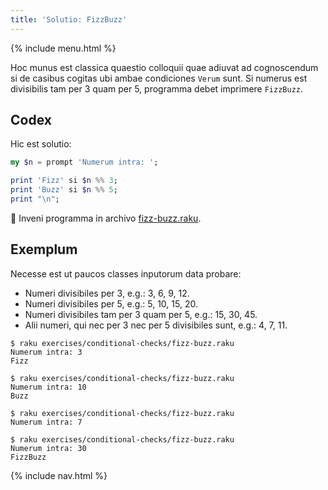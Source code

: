 ```yaml
---
title: 'Solutio: FizzBuzz'
---
```


{% include menu.html %}

Hoc munus est classica quaestio colloquii quae adiuvat ad cognoscendum si de casibus cogitas ubi ambae condiciones `Verum` sunt. Si numerus est divisibilis tam per 3 quam per 5, programma debet imprimere `FizzBuzz`.

## Codex

Hic est solutio:

```raku
my $n = prompt 'Numerum intra: ';

print 'Fizz' si $n %% 3;
print 'Buzz' si $n %% 5;
print "\n";
```

🦋 Inveni programma in archivo [fizz-buzz.raku](https://github.com/ash/raku-course/blob/master/exercises/exercises/conditional-checks/fizz-buzz.raku).

## Exemplum

Necesse est ut paucos classes inputorum data probare:

* Numeri divisibiles per 3, e.g.: 3, 6, 9, 12.
* Numeri divisibiles per 5, e.g.: 5, 10, 15, 20.
* Numeri divisibiles tam per 3 quam per 5, e.g.: 15, 30, 45.
* Alii numeri, qui nec per 3 nec per 5 divisibiles sunt, e.g.: 4, 7, 11.

```console
$ raku exercises/conditional-checks/fizz-buzz.raku 
Numerum intra: 3
Fizz

$ raku exercises/conditional-checks/fizz-buzz.raku
Numerum intra: 10
Buzz

$ raku exercises/conditional-checks/fizz-buzz.raku
Numerum intra: 7

$ raku exercises/conditional-checks/fizz-buzz.raku
Numerum intra: 30
FizzBuzz
```

{% include nav.html %}